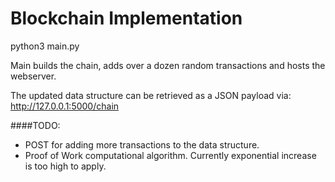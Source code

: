 # Blockchain Implementation
  
python3 main.py

Main builds the chain, adds over a dozen random transactions and hosts the webserver.  

The updated data structure can be retrieved as a JSON payload via: http://127.0.0.1:5000/chain


####TODO:
- POST for adding more transactions to the data structure.
- Proof of Work computational algorithm. Currently exponential increase is too high to apply.